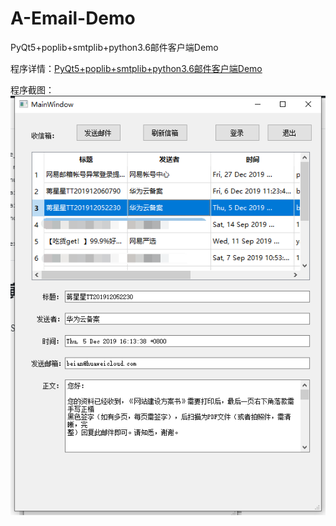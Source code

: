 # A-Email-Demo
PyQt5+poplib+smtplib+python3.6邮件客户端Demo

程序详情：[PyQt5+poplib+smtplib+python3.6邮件客户端Demo](http://mybules.com/?p=237)

程序截图： <br>
![sdf](apps/image-5.png)
